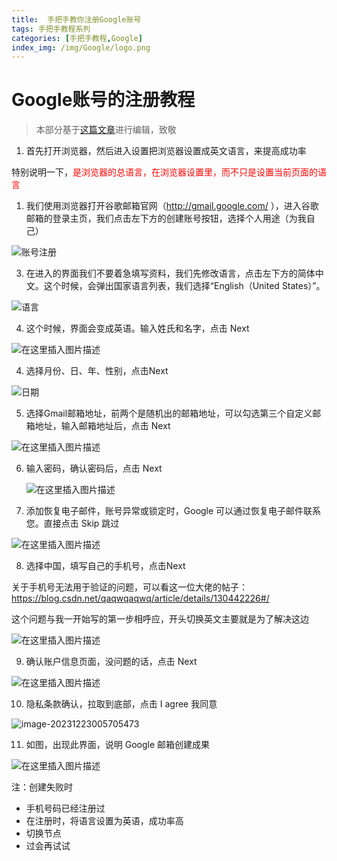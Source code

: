 ```yaml
---
title:  手把手教你注册Google账号
tags: 手把手教程系列
categories: [手把手教程,Google]
index_img: /img/Google/logo.png	
---
```


# Google账号的注册教程

> 本部分基于[这篇文章](https://blog.csdn.net/qq_45138120/article/details/131347452#/)进行编辑，致敬

1. 首先打开浏览器，然后进入设置把浏览器设置成英文语言，来提高成功率

特别说明一下，<span style="color:#FF0000;">是浏览器的总语言，在浏览器设置里，而不只是设置当前页面的语言</span>

1. 我们使用浏览器打开谷歌邮箱官网（http://gmail.google.com/ ），进入谷歌邮箱的登录主页，我们点击左下方的创建账号按钮，选择个人用途（为我自己）

![账号注册](/img/Google/Google1.png)

3. 在进入的界面我们不要着急填写资料，我们先修改语言，点击左下方的简体中文。这个时候，会弹出国家语言列表，我们选择“English（United States）”。

![语言](/img/Google/Google2.png)

4. 这个时候，界面会变成英语。输入姓氏和名字，点击 Next

![在这里插入图片描述](/img/Google/Google3.png)

4. 选择月份、日、年、性别，点击Next

![日期](/img/Google/Google4.png)

5. 选择Gmail邮箱地址，前两个是随机出的邮箱地址，可以勾选第三个自定义邮箱地址，输入邮箱地址后，点击 Next

![在这里插入图片描述](/img/Google/Google5.png)

6. 输入密码，确认密码后，点击 Next

   ![在这里插入图片描述](/img/Google/Google6.png)

7. 添加恢复电子邮件，账号异常或锁定时，Google 可以通过恢复电子邮件联系您。直接点击 Skip 跳过

![在这里插入图片描述](/img/Google/Google7.png)

8. 选择中国，填写自己的手机号，点击Next

关于手机号无法用于验证的问题，可以看这一位大佬的帖子：https://blog.csdn.net/qaqwqaqwq/article/details/130442226#/

这个问题与我一开始写的第一步相呼应，开头切换英文主要就是为了解决这边

![在这里插入图片描述](/img/Google/Google8.png)

9. 确认账户信息页面，没问题的话，点击 Next

![在这里插入图片描述](/img/Google/Google9.png)

10. 隐私条款确认，拉取到底部，点击 I agree 我同意

![image-20231223005705473](/img/Google/Google10.png)

11. 如图，出现此界面，说明 Google 邮箱创建成果

![在这里插入图片描述](/img/Google/Google11.png)



注：创建失败时

- 手机号码已经注册过
- 在注册时，将语言设置为英语，成功率高
- 切换节点
- 过会再试试